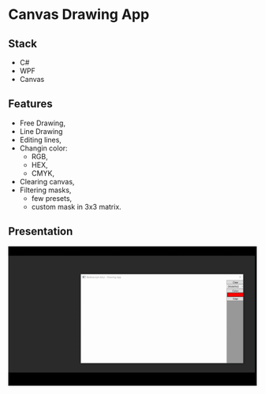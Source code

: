 # Canvas Drawing App
## Stack
- C#
- WPF
- Canvas

## Features
- Free Drawing,
- Line Drawing
- Editing lines,
- Changin color:
    - RGB,
    - HEX,
    - CMYK,
- Clearing canvas,
- Filtering masks,
    - few presets,
    - custom mask in 3x3 matrix.
## Presentation
![Demo](./presentation.gif)

